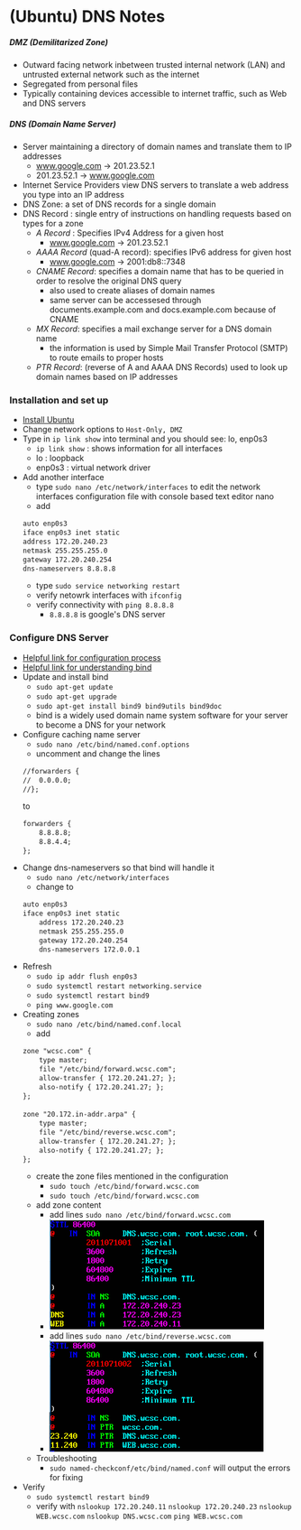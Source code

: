 (Ubuntu) DNS Notes
======

##### DMZ (Demilitarized Zone)
- Outward facing network inbetween trusted internal network (LAN) and untrusted external network such as the internet
- Segregated from personal files
- Typically containing devices accessible to internet traffic, such as Web and DNS servers

##### DNS (Domain Name Server)
- Server maintaining a directory of domain names and translate them to IP addresses
	- www.google.com -> 201.23.52.1
	- 201.23.52.1 -> www.google.com
- Internet Service Providers view DNS servers to translate a web address you type into an IP address
- DNS Zone: a set of DNS records for a single domain 
- DNS Record : single entry of instructions on handling requests based on types for a zone
	- _A Record_ : Specifies IPv4 Address for a given host 
		- www.google.com -> 201.23.52.1
	- _AAAA Record_ (quad-A record): specifies IPv6 address for given host
		- www.google.com -> 2001:db8::7348
	- _CNAME Record_: specifies a domain name that has to be queried in order to resolve the original DNS query 
		- also used to create aliases of domain names
		- same server can be accessesed through documents.example.com and docs.example.com because of CNAME
	- _MX Record_: specifies a mail exchange server for a DNS domain name
		- the information is used by Simple Mail Transfer Protocol (SMTP) to route emails to proper hosts
	- _PTR Record_: (reverse of A and AAAA DNS Records) used to look up domain names based on IP addresses
	
### Installation and set up
- [Install Ubuntu](https://www.ubuntu.com/download/server)
- Change network options to `Host-Only, DMZ`
- Type in `ip link show` into terminal and you should see: lo, enp0s3
	- `ip link show` : shows information for all interfaces 
	- lo : loopback
	- enp0s3 : virtual network driver
- Add another interface
	- type `sudo nano /etc/network/interfaces` to edit the network interfaces configuration file with console based text editor nano
	- add 
	```
	auto enp0s3
	iface enp0s3 inet static
	address 172.20.240.23
	netmask 255.255.255.0
	gateway 172.20.240.254
	dns-nameservers 8.8.8.8
	```
	- type `sudo service networking restart`
	- verify netowrk interfaces with `ifconfig`
	- verify connectivity with `ping 8.8.8.8` 
		- `8.8.8.8` is google's DNS server

### Configure DNS Server
- [Helpful link for configuration process](https://www.ostechnix.com/install-and-configure-dns-server-ubuntu-16-04-lts/)
- [Helpful link for understanding bind](http://www.firewall.cx/linux-knowledgebase-tutorials/system-and-network-services/829-linux-bind-introduction.html)
- Update and install bind
	- `sudo apt-get update`
	- `sudo apt-get upgrade`
	- `sudo apt-get install bind9 bind9utils bind9doc`
	- bind is a widely used domain name system software for your server to become a DNS for your network 
- Configure caching name server
	- `sudo nano /etc/bind/named.conf.options`
	- uncomment and change the lines 
	```
	//forwarders {
	//	0.0.0.0;
	//};
	```
	to 
	```
	forwarders {
		8.8.8.8;
		8.8.4.4;
	};
	```
- Change dns-nameservers so that bind will handle it 
	- `sudo nano /etc/network/interfaces`
	- change to 
	```
	auto enp0s3
	iface enp0s3 inet static
		address 172.20.240.23
		netmask 255.255.255.0
		gateway 172.20.240.254
		dns-nameservers 172.0.0.1
	```
- Refresh 
	- `sudo ip addr flush enp0s3`
	- `sudo systemctl restart networking.service`
	- `sudo systemctl restart bind9`
	- `ping www.google.com`
- Creating zones
	- `sudo nano /etc/bind/named.conf.local`
	- add
	```
	zone "wcsc.com" {
		type master;
		file "/etc/bind/forward.wcsc.com";
		allow-transfer { 172.20.241.27; };
		also-notify { 172.20.241.27; };
	};
	
	zone "20.172.in-addr.arpa" {
		type master;
		file "/etc/bind/reverse.wcsc.com";
		allow-transfer { 172.20.241.27; };
		also-notify { 172.20.241.27; };
	};
	```
	- create the zone files mentioned in the configuration
		- `sudo touch /etc/bind/forward.wcsc.com`
		- `sudo touch /etc/bind/forward.wcsc.com`
	- add zone content 
		- add lines `sudo nano /etc/bind/forward.wcsc.com`
		- ![forward.wcsc.com alternative text](https://github.com/manwthglasses/BlueteamNotes/blob/master/.forwardwcsc.jpg)
		- add lines `sudo nano /etc/bind/reverse.wcsc.com`
		- ![reverse.wcsc.com alternative text](https://github.com/manwthglasses/BlueteamNotes/blob/master/.reversewcsc.jpg)
	- Troubleshooting
		- `sudo named-checkconf/etc/bind/named.conf` will output the errors for fixing
- Verify 
	- `sudo systemctl restart bind9`
	- verify with 
	`nslookup 172.20.240.11`
	`nslookup 172.20.240.23`
	`nslookup WEB.wcsc.com`
	`nslookup DNS.wcsc.com`
	`ping WEB.wcsc.com`	
